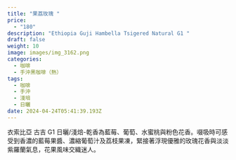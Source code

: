 ```yaml
---
title: "果荔玫瑰 "
price:
  - "180"
description: "Ethiopia Guji Hambella Tsigered Natural G1 "
draft: false
weight: 10
image: images/img_3162.png
categories:
  - 咖啡
  - 手沖黑咖啡（熱）
tags:
  - 咖啡
  - 手沖
  - 淺培
  - 日曬
date: 2024-04-24T05:41:39.193Z
---
```

衣索比亞 古吉 G1  日曬/淺焙-乾香為藍莓、葡萄、水蜜桃與粉色花香。啜吸時可感受到香濃的藍莓果醬、濃縮葡萄汁及荔枝果凍，緊接著浮現優雅的玫瑰花香與淡淡紫羅蘭氣息，花果風味交織迷人。